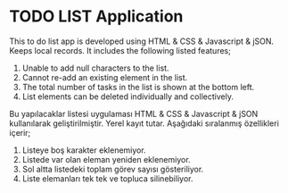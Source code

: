 # TODO LIST Application


This to do list app is developed using HTML & CSS & Javascript & jSON. Keeps local records. It includes the following listed features; 
1. Unable to add null characters to the list. 
2. Cannot re-add an existing element in the list. 
3. The total number of tasks in the list is shown at the bottom left. 
4. List elements can be deleted individually and collectively.


Bu yapılacaklar listesi uygulaması HTML & CSS & Javascript & jSON kullanılarak geliştirilmiştir. Yerel kayıt tutar.  Aşağıdaki sıralanmış özellikleri içerir;
1. Listeye boş karakter eklenemiyor. 
2. Listede var olan eleman yeniden eklenemiyor.
3. Sol altta listedeki toplam görev sayısı gösteriliyor.
4. Liste elemanları tek tek ve topluca silinebiliyor. 

